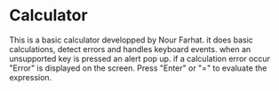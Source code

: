 # Calculator
This is a basic calculator developped by Nour Farhat.
it does basic calculations, detect errors and handles keyboard events.
when an unsupported key is pressed an alert pop up.
if a calculation error occur "Error" is displayed on the screen.
Press "Enter"  or "=" to evaluate the expression.
